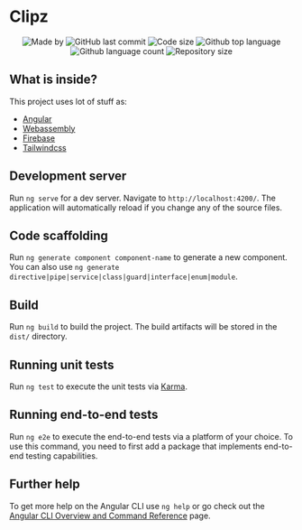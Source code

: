 # Clipz

<p align="center">
  <img alt="Made by" src="https://img.shields.io/badge/made%20by-Morpa%20-%2356BEB8">

  <img alt="GitHub last commit" src="https://img.shields.io/github/last-commit/morpa/Clipz.svg?color=56BEB8">

  <img alt="Code size" src="https://img.shields.io/github/languages/code-size/morpa/Clipz.svg?color=56BEB8">

  <img alt="Github top language" src="https://img.shields.io/github/languages/top/Morpa/Clipz?color=56BEB8">

  <img alt="Github language count" src="https://img.shields.io/github/languages/count/Morpa/Clipz?color=56BEB8">

  <img alt="Repository size" src="https://img.shields.io/github/repo-size/Morpa/Clipz?color=56BEB8">

</p>

## What is inside?

This project uses lot of stuff as:

- [Angular](https://angular.io/)
- [Webassembly](https://webassembly.org/)
- [Firebase](https://firebase.google.com/)
- [Tailwindcss](https://tailwindcss.com/)

## Development server

Run `ng serve` for a dev server. Navigate to `http://localhost:4200/`. The application will automatically reload if you change any of the source files.

## Code scaffolding

Run `ng generate component component-name` to generate a new component. You can also use `ng generate directive|pipe|service|class|guard|interface|enum|module`.

## Build

Run `ng build` to build the project. The build artifacts will be stored in the `dist/` directory.

## Running unit tests

Run `ng test` to execute the unit tests via [Karma](https://karma-runner.github.io).

## Running end-to-end tests

Run `ng e2e` to execute the end-to-end tests via a platform of your choice. To use this command, you need to first add a package that implements end-to-end testing capabilities.

## Further help

To get more help on the Angular CLI use `ng help` or go check out the [Angular CLI Overview and Command Reference](https://angular.io/cli) page.
